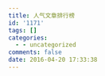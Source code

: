 ```yaml
---
title: 人气文章排行榜
id: '1171'
tags: []
categories:
  - - uncategorized
comments: false
date: 2016-04-20 17:33:38
---
```

